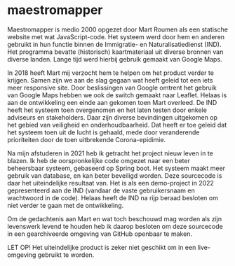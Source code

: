 # maestromapper

Maestromapper is medio 2000 opgezet door Mart Roumen als een statische website met wat JavaScript-code. Het systeem werd door hem en anderen gebruikt in hun functie binnen de Immigratie- en Naturalisatiedienst (IND). Het programma bevatte (historisch) kaartmateriaal uit diverse bronnen van diverse landen. Lange tijd werd hierbij gebruik gemaakt van Google Maps.

In 2018 heeft Mart mij verzocht hem te helpen om het product verder te krijgen. Samen zijn we aan de slag gegaan wat heeft geleid tot een iets meer responsive site. Door beslissingen van Google omtrent het gebruik van Google Maps hebben we ook de switch gemaakt naar Leaflet. Helaas is aan de ontwikkeling een einde aan gekomen toen Mart overleed. De IND heeft het systeem toen overgenomen en het laten testen door enkele adviseurs en stakeholders. Daar zijn diverse bevindingen uitgekomen op het gebied van veiligheid en onderhoudbaarheid. Dat heeft er toe geleid dat het systeem toen uit de lucht is gehaald, mede door veranderende prioriteiten door de toen uitbrekende Corona-epidimie.

Na mijn afstuderen in 2021 heb ik getracht het project nieuw leven in te blazen. Ik heb de oorspronkelijke code omgezet naar een beter beheersbaar systeem, gebaseerd op Spring boot. Het systeem maakt meer gebruik van database, en kan beter beveiligd worden. Deze sourcecode is daar het uiteindelijke resultaat van. Het is als een demo-project in 2022 gepresenteerd aan de IND (vandaar de vaste gebruikersnaam en wachtwoord in de code). Helaas heeft de IND na rijp beraad besloten om niet verder te gaan met de ontwikkeling.

Om de gedachtenis aan Mart en wat toch beschouwd mag worden als zijn levenswerk levend te houden heb ik daarop besloten om deze sourcecode in een gearchiveerde omgeving van GitHub openbaar te maken.

LET OP! Het uiteindelijke product is zeker niet geschikt om in een live-omgeving gebruikt te worden.
